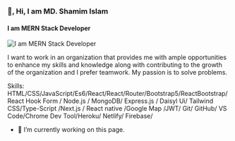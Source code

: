 ###  👋, Hi, I am MD. Shamim Islam
#### I am MERN Stack Developer
![I am MERN Stack Developer](https://i.ibb.co/93Hf02M/Black-Yellow-Bold-Bag-Fashion-Sale-Banner.png)

I want to work in an organization that provides me with ample opportunities to enhance my skills and knowledge along with contributing to the growth of the organization and I prefer teamwork. My passion is to solve problems.

Skills:  HTML/CSS/JavaScript/Es6/React/React/Router/Bootstrap5/ReactBootstrap/React Hook  Form /  Node.js / MongoDB/ Express.js / Daisyl Ui/ Tailwind CSS/Type-Script /Next.js / React native  /Google Map /JWT/ Git/ GitHub/ VS Code/Chrome Dev Tool/Heroku/ Netlify/ Firebase/

- 🔭 I’m currently working on this page. 




